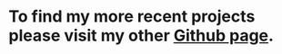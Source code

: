 <h1>To find my more recent projects please visit my other <a href="https://github.com/pikocanfly">Github page</a>.</h1>
